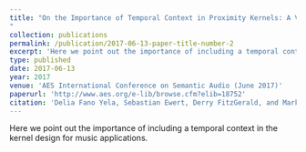```yaml
---
title: "On the Importance of Temporal Context in Proximity Kernels: A Vocal Separation Case Study
"
collection: publications
permalink: /publication/2017-06-13-paper-title-number-2
excerpt: 'Here we point out the importance of including a temporal context in the kernel design for music applications.'
type: published
date: 2017-06-13
year: 2017
venue: 'AES International Conference on Semantic Audio (June 2017)'
paperurl: 'http://www.aes.org/e-lib/browse.cfm?elib=18752'
citation: 'Delia Fano Yela, Sebastian Ewert, Derry FitzGerald, and Mark B. Sandler, <i>On the Importance of Temporal Context in Proximity Kernels: A Vocal Separation Case Study</i>, in Proceedings of the Audio Engineering Society (AES) International Conference on Semantic Audio, 2017.'
---
```

Here we point out the importance of including a temporal context in the kernel design for music applications.
